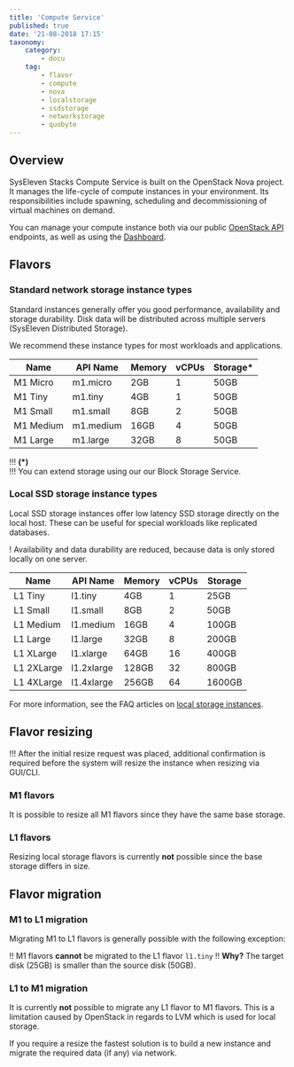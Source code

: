 ```yaml
---
title: 'Compute Service'
published: true
date: '21-08-2018 17:15'
taxonomy:
    category:
        - docu
    tag:
        - flavor
        - compute
        - nova
        - localstorage
        - ssdstorage
        - networkstorage
        - quobyte
---
```


## Overview

SysEleven Stacks Compute Service is built on the OpenStack Nova project.
It manages the life-cycle of compute instances in your environment. Its responsibilities include spawning, scheduling and decommissioning of virtual machines on demand.

You can manage your compute instance both via our public [OpenStack API](../../03.Tutorials/04.api-access/default.en.md) endpoints, as well as using the [Dashboard](https://dashboard.cloud.syseleven.net).

## Flavors

### Standard network storage instance types

Standard instances generally offer you good performance, availability and storage durability. Disk data will be distributed across multiple servers (SysEleven Distributed Storage).

We recommend these instance types for most workloads and applications.

Name        | API Name    | Memory | vCPUs | Storage* |
------------|-------------|--------|-------|----------|
M1 Micro    |  m1.micro   |  2GB   |   1   |   50GB   |
M1 Tiny     |  m1.tiny    |  4GB   |   1   |   50GB   |
M1 Small    |  m1.small   |  8GB   |   2   |   50GB   |
M1 Medium   |  m1.medium  | 16GB   |   4   |   50GB   |
M1 Large    |  m1.large   | 32GB   |   8   |   50GB   |

!!! **(*)**  
!!! You can extend storage using our our Block Storage Service.

### Local SSD storage instance types

Local SSD storage instances offer low latency SSD storage directly on the local host.
These can be useful for special workloads like replicated databases.

! Availability and data durability are reduced, because data is only stored locally on one server.

Name        | API Name    | Memory | vCPUs | Storage |
------------|-------------|--------|-------|---------|
L1 Tiny     | l1.tiny     |   4GB  |   1   |   25GB  |
L1 Small    | l1.small    |   8GB  |   2   |   50GB  |
L1 Medium   | l1.medium   |  16GB  |   4   |  100GB  |
L1 Large    | l1.large    |  32GB  |   8   |  200GB  |
L1 XLarge   | l1.xlarge   |  64GB  |  16   |  400GB  |
L1 2XLarge  | l1.2xlarge  | 128GB  |  32   |  800GB  |
L1 4XLarge  | l1.4xlarge  | 256GB  |  64   | 1600GB  |

For more information, see the FAQ articles on [local storage instances](https://docs.syseleven.de/helpcenter/en/taxonomy?name=tag&val=localstorage).

## Flavor resizing

!!! After the initial resize request was placed, additional confirmation is required before the system will resize the instance when resizing via GUI/CLI.

### M1 flavors

It is possible to resize all M1 flavors since they have the same base storage.

### L1 flavors

Resizing local storage flavors is currently **not** possible since the base storage differs in size.

## Flavor migration

### M1 to L1 migration

Migrating M1 to L1 flavors is generally possible with the following exception:

!! M1 flavors **cannot** be migrated to the L1 flavor `l1.tiny`
!! **Why?** The target disk (25GB) is smaller than the source disk (50GB).

### L1 to M1 migration

It is currently **not** possible to migrate any L1 flavor to M1 flavors.
This is a limitation caused by OpenStack in regards to LVM which is used for local storage.

If you require a resize the fastest solution is to build a new instance and migrate the required data (if any) via network.